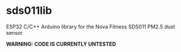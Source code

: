 # sds011lib
ESP32 C/C++ Arduino library for the Nova Fitness SDS011 PM2.5 dust sensor

**WARNING: CODE IS CURRENTLY UNTESTED**

